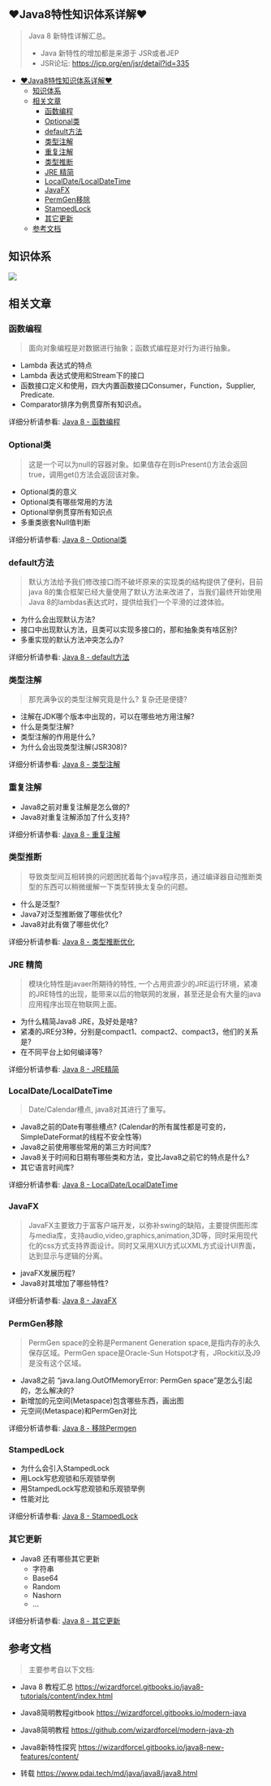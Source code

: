 ## ♥Java8特性知识体系详解♥

> Java 8 新特性详解汇总。
> 
> +   Java 新特性的增加都是来源于 JSR或者JEP
> +   JSR论坛: https://jcp.org/en/jsr/detail?id=335

+   [♥Java8特性知识体系详解♥](#java8%E7%89%B9%E6%80%A7%E7%9F%A5%E8%AF%86%E4%BD%93%E7%B3%BB%E8%AF%A6%E8%A7%A3)
    +   [知识体系](#%E7%9F%A5%E8%AF%86%E4%BD%93%E7%B3%BB)
    +   [相关文章](#%E7%9B%B8%E5%85%B3%E6%96%87%E7%AB%A0)
        +   [函数编程](#%E5%87%BD%E6%95%B0%E7%BC%96%E7%A8%8B)
        +   [Optional类](#optional%E7%B1%BB)
        +   [default方法](#default%E6%96%B9%E6%B3%95)
        +   [类型注解](#%E7%B1%BB%E5%9E%8B%E6%B3%A8%E8%A7%A3)
        +   [重复注解](#%E9%87%8D%E5%A4%8D%E6%B3%A8%E8%A7%A3)
        +   [类型推断](#%E7%B1%BB%E5%9E%8B%E6%8E%A8%E6%96%AD)
        +   [JRE 精简](#jre-%E7%B2%BE%E7%AE%80)
        +   [LocalDate/LocalDateTime](#localdatelocaldatetime)
        +   [JavaFX](#javafx)
        +   [PermGen移除](#permgen%E7%A7%BB%E9%99%A4)
        +   [StampedLock](#stampedlock)
        +   [其它更新](#%E5%85%B6%E5%AE%83%E6%9B%B4%E6%96%B0)
    +   [参考文档](#%E5%8F%82%E8%80%83%E6%96%87%E6%A1%A3)

## 知识体系

![](https://raw.githubusercontent.com/lowskylee/Pictures/main/images/java8-overview.png)

## 相关文章

### 函数编程

> 面向对象编程是对数据进行抽象；函数式编程是对行为进行抽象。

+   Lambda 表达式的特点
+   Lambda 表达式使用和Stream下的接口
+   函数接口定义和使用，四大内置函数接口Consumer，Function，Supplier, Predicate.
+   Comparator排序为例贯穿所有知识点。

详细分析请参看: [Java 8 - 函数编程](https://www.pdai.tech/md/java/java8/java8-stream.html)

### Optional类

> 这是一个可以为null的容器对象。如果值存在则isPresent()方法会返回true，调用get()方法会返回该对象。

+   Optional类的意义
+   Optional类有哪些常用的方法
+   Optional举例贯穿所有知识点
+   多重类嵌套Null值判断

详细分析请参看: [Java 8 - Optional类](https://www.pdai.tech/md/java/java8/java8-optional.html)

### default方法

> 默认方法给予我们修改接口而不破坏原来的实现类的结构提供了便利，目前java 8的集合框架已经大量使用了默认方法来改进了，当我们最终开始使用Java 8的lambdas表达式时，提供给我们一个平滑的过渡体验。

+   为什么会出现默认方法?
+   接口中出现默认方法，且类可以实现多接口的，那和抽象类有啥区别?
+   多重实现的默认方法冲突怎么办?

详细分析请参看: [Java 8 - default方法](https://www.pdai.tech/md/java/java8/java8-default.html)

### 类型注解

> 那充满争议的类型注解究竟是什么? 复杂还是便捷?

+   注解在JDK哪个版本中出现的，可以在哪些地方用注解?
+   什么是类型注解?
+   类型注解的作用是什么?
+   为什么会出现类型注解(JSR308)?

详细分析请参看: [Java 8 - 类型注解](https://www.pdai.tech/md/java/java8/java8-type-anno.html)

### 重复注解

+   Java8之前对重复注解是怎么做的?
+   Java8对重复注解添加了什么支持?

详细分析请参看: [Java 8 - 重复注解](https://www.pdai.tech/md/java/java8/java8-anno-repeat.html)

### 类型推断

> 导致类型间互相转换的问题困扰着每个java程序员，通过编译器自动推断类型的东西可以稍微缓解一下类型转换太复杂的问题。

+   什么是泛型?
+   Java7对泛型推断做了哪些优化?
+   Java8对此有做了哪些优化?

详细分析请参看: [Java 8 - 类型推断优化](https://www.pdai.tech/md/java/java8/java8-type.html)

### JRE 精简

> 模块化特性是javaer所期待的特性, 一个占用资源少的JRE运行环境，紧凑的JRE特性的出现，能带来以后的物联网的发展，甚至还是会有大量的java应用程序出现在物联网上面。

+   为什么精简Java8 JRE，及好处是啥?
+   紧凑的JRE分3种，分别是compact1、compact2、compact3，他们的关系是?
+   在不同平台上如何编译等?

详细分析请参看: [Java 8 - JRE精简](https://www.pdai.tech/md/java/java8/java8-jre.html)

### LocalDate/LocalDateTime

> Date/Calendar槽点, java8对其进行了重写。

+   Java8之前的Date有哪些槽点? (Calendar的所有属性都是可变的，SimpleDateFormat的线程不安全性等)
+   Java8之前使用哪些常用的第三方时间库?
+   Java8关于时间和日期有哪些类和方法，变比Java8之前它的特点是什么?
+   其它语言时间库?

详细分析请参看: [Java 8 - LocalDate/LocalDateTime](https://www.pdai.tech/md/java/java8/java8-localdatetime.html)

### JavaFX

> JavaFX主要致力于富客户端开发，以弥补swing的缺陷，主要提供图形库与media库，支持audio,video,graphics,animation,3D等，同时采用现代化的css方式支持界面设计。同时又采用XUI方式以XML方式设计UI界面，达到显示与逻辑的分离。

+   javaFX发展历程?
+   Java8对其增加了哪些特性?

详细分析请参看: [Java 8 - JavaFX](https://www.pdai.tech/md/java/java8/java8-javafx.html)

### PermGen移除

> PermGen space的全称是Permanent Generation space,是指内存的永久保存区域。PermGen space是Oracle-Sun Hotspot才有，JRockit以及J9是没有这个区域。

+   Java8之前 “java.lang.OutOfMemoryError: PermGen space”是怎么引起的，怎么解决的?
+   新增加的元空间(Metaspace)包含哪些东西，画出图
+   元空间(Metaspace)和PermGen对比

详细分析请参看: [Java 8 - 移除Permgen](https://www.pdai.tech/md/java/java8/java8-permgen.html)

### StampedLock

+   为什么会引入StampedLock
+   用Lock写悲观锁和乐观锁举例
+   用StampedLock写悲观锁和乐观锁举例
+   性能对比

详细分析请参看: [Java 8 - StampedLock](https://www.pdai.tech/md/java/java8/java8-stampedlock.html)

### 其它更新

+   Java8 还有哪些其它更新
    +   字符串
    +   Base64
    +   Random
    +   Nashorn
    +   ...

详细分析请参看: [Java 8 - 其它更新](https://www.pdai.tech/md/java/java8/java8-others.html)

## 参考文档

> 主要参考自以下文档:

+   Java 8 教程汇总 https://wizardforcel.gitbooks.io/java8-tutorials/content/index.html
    
+   Java8简明教程gitbook https://wizardforcel.gitbooks.io/modern-java
    
+   Java8简明教程 https://github.com/wizardforcel/modern-java-zh
    
+   Java8新特性探究 https://wizardforcel.gitbooks.io/java8-new-features/content/

+   转载 https://www.pdai.tech/md/java/java8/java8.html